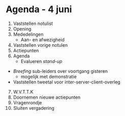 # Agenda - 4 juni
1. Vaststellen notulist
2. Opening
3. Mededelingen
	* Aan- en afwezigheid
4. Vaststellen vorige notulen
5. Actiepunten
6. Agenda
	* Evalueren *stand-up*
  * *Breefing* sub-leiders over voortgang gisteren
    * mogelijk met demonstratie
  * Vaststellen tweetal voor inter-server-client-overleg
7. W.V.T.T.K
8. Doornemen nieuwe actiepunten
9. Vragenrondje
10. Sluiten vergadering 
